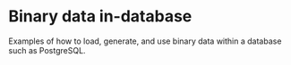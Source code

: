 # Binary data in-database

Examples of how to load, generate, and use binary data within a database such as PostgreSQL.
